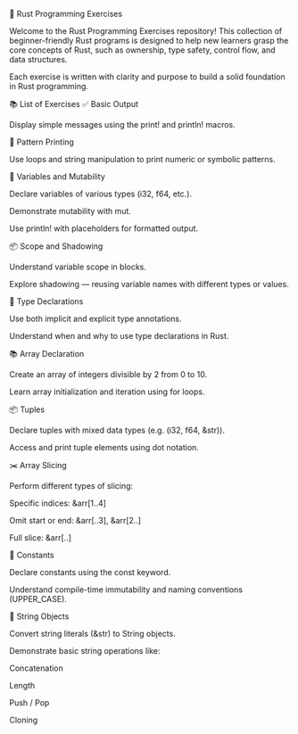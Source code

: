 🦀 Rust Programming Exercises

Welcome to the Rust Programming Exercises repository! This collection of beginner-friendly Rust programs is designed to help new learners grasp the core concepts of Rust, such as ownership, type safety, control flow, and data structures.

Each exercise is written with clarity and purpose to build a solid foundation in Rust programming.

📚 List of Exercises
✅ Basic Output

Display simple messages using the print! and println! macros.

🔢 Pattern Printing

Use loops and string manipulation to print numeric or symbolic patterns.

🧮 Variables and Mutability

Declare variables of various types (i32, f64, etc.).

Demonstrate mutability with mut.

Use println! with placeholders for formatted output.

📦 Scope and Shadowing

Understand variable scope in blocks.

Explore shadowing — reusing variable names with different types or values.

🧾 Type Declarations

Use both implicit and explicit type annotations.

Understand when and why to use type declarations in Rust.

📚 Array Declaration

Create an array of integers divisible by 2 from 0 to 10.

Learn array initialization and iteration using for loops.

📦 Tuples

Declare tuples with mixed data types (e.g. (i32, f64, &str)).

Access and print tuple elements using dot notation.

✂️ Array Slicing

Perform different types of slicing:

Specific indices: &arr[1..4]

Omit start or end: &arr[..3], &arr[2..]

Full slice: &arr[..]

🧊 Constants

Declare constants using the const keyword.

Understand compile-time immutability and naming conventions (UPPER_CASE).

📖 String Objects

Convert string literals (&str) to String objects.

Demonstrate basic string operations like:

Concatenation

Length

Push / Pop

Cloning
